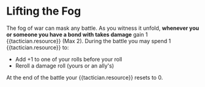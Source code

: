 # Lifting the Fog
The fog of war can mask any battle. As you witness it unfold, **whenever you or someone you have a bond with takes damage** gain 1 {{tactician.resource}} (Max 2). During the battle you may spend 1 {{tactician.resource}} to:

 - Add +1 to one of your rolls before your roll
 - Reroll a damage roll (yours or an ally's)

At the end of the battle your {{tactician.resource}} resets to 0.